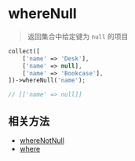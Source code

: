 # whereNull

> 返回集合中给定键为 `null` 的项目

```php
collect([
    ['name' => 'Desk'],
    ['name' => null],
    ['name' => 'Bookcase'],
])->whereNull('name');

// [['name' => null]] 
```

## 相关方法

- [whereNotNull](whereNotNull.md)
- [where](where.md)